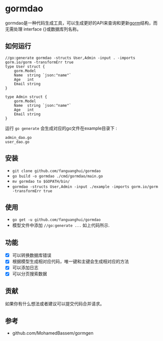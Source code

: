 # gormdao

gormdao是一种代码生成工具，可以生成更好的API来查询和更新[gorm](https://gorm.io)结构，而无需处理 interface {}或数据库列名称。

## 如何运行

```
//go:generate gormdao -structs User,Admin -input . -imports gorm.io/gorm -transformErr true
type User struct {
	gorm.Model
	Name  string `json:"name"`
	Age   int
	Email string
}

type Admin struct {
	gorm.Model
	Name  string `json:"name"`
	Age   int
	Email string
}
```

运行 `go generate` 会生成对应的go文件在example目录下 :
```
admin_dao.go
user_dao.go
```

## 安装
 - `git clone github.com/fanguanghui/gormdao`
 - `go build -o gormdao ./cmd/gormdao/main.go`
 - `mv gormdao to $GOPATH/bin/`
 - `gormdao -structs User,Admin -input ./example -imports gorm.io/gorm -transformErr true`


## 使用
 - `go get -u github.com/fanguanghui/gormdao`
 - 模型文件中添加 `//go:generate ...` 如上代码所示.


## 功能
- [X] 可以转换数据库错误
- [X] 根据模型生成相对应代码，唯一键和主键会生成相对应的方法
- [X] 可以添加日志
- [X] 可以分页搜索数据

## 贡献
如果你有什么想法或者建议可以提交代码合并请求。

## 参考
- github.com/MohamedBassem/gormgen

